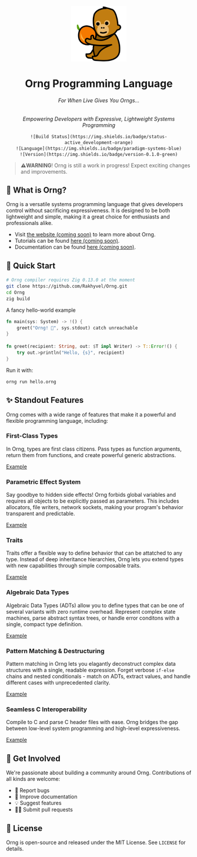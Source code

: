 
<div align="center">
    <a href="#"><img src="docs/budi.png" alt="Budi the Orangutan!" width="30%"></a>
    <h1>Orng Programming Language</h1>
    <h6>For When Live Gives You Orngs...</h6>
    <p><em>Empowering Developers with Expressive, Lightweight Systems Programming</em></p>
    
    ![Build Status](https://img.shields.io/badge/status-active_development-orange)
    ![Language](https://img.shields.io/badge/paradigm-systems-blue)
    ![Version](https://img.shields.io/badge/version-0.1.0-green)
</div>

> **⚠️WARNING**! Orng is still a work in progress! Expect exciting changes and improvements.

## 🍊 What is Orng?

Orng is a versatile systems programming language that gives developers control without sacrificing expressiveness. It is designed to be both lightweight and simple, making it a great choice for enthusiasts and professionals alike.

* Visit [the website (coming soon)](http://ornglang.org) to learn more about Orng.
* Tutorials can be found [here (coming soon)](http://ornglang.orng/tutorials).
* Documentation can be found [here (coming soon)](http://ornglang.orng/docs).

## 🚀 Quick Start
```sh
# Orng compiler requires Zig 0.13.0 at the moment
git clone https://github.com/Rakhyvel/Orng.git
cd Orng
zig build
```

A fancy hello-world example
```rs
fn main(sys: System) -> !() {
    greet("Orng! 🍊", sys.stdout) catch unreachable
}

fn greet(recipient: String, out: $T impl Writer) -> T::Error!() {
    try out.>println("Hello, {s}", recipient)
}
```

Run it with:
```sh
orng run hello.orng
```

## ✨ Standout Features
Orng comes with a wide range of features that make it a powerful and flexible programming language, including:

### First-Class Types
In Orng, types are first class citizens. Pass types as function arguments, return them from functions, and create powerful generic abstractions.

[Example](https://github.com/Rakhyvel/Orng/blob/main/examples/type-unification.orng)

### Parametric Effect System
Say goodbye to hidden side effects! Orng forbids global variables and requires all objects to be explicitly passed as parameters. This includes allocators, file writers, network sockets, making your program's behavior transparent and predictable.

[Example](https://github.com/Rakhyvel/Orng/blob/main/examples/type-unification.orng)

### Traits 
Traits offer a flexible way to define behavior that can be attatched to any type. Instead of deep inheritance hierarchies, Orng lets you extend types with new capabilities through simple composable traits.

[Example](https://github.com/Rakhyvel/Orng/blob/main/examples/type-unification.orng)

### Algebraic Data Types
Algebraic Data Types (ADTs) allow you to define types that can be one of several variants with zero runtime overhead. Represent complex state machines, parse abstract syntax trees, or handle error conditons with a single, compact type definition.

[Example](https://github.com/Rakhyvel/Orng/blob/main/examples/type-unification.orng)

### Pattern Matching & Destructuring
Pattern matching in Orng lets you elagantly deconstruct complex data structures with a single, readable expression. Forget verbose `if-else` chains and nested conditionals - match on ADTs, extract values, and handle different cases with unprecedented clarity.

[Example](https://github.com/Rakhyvel/Orng/blob/main/examples/type-unification.orng)

### Seamless C Interoperability
Compile to C and parse C header files with ease. Orng bridges the gap between low-level system programming and high-level expressiveness.

[Example](https://github.com/Rakhyvel/Orng/blob/main/examples/type-unification.orng)

## 🤝 Get Involved

We're passionate about building a community around Orng. Contributions of all kinds are welcome:
- 🐛 Report bugs
- 📝 Improve documentation
- 💡 Suggest features
- 🧑‍💻 Submit pull requests

## 📄 License
Orng is open-source and released under the MIT License. See `LICENSE` for details.